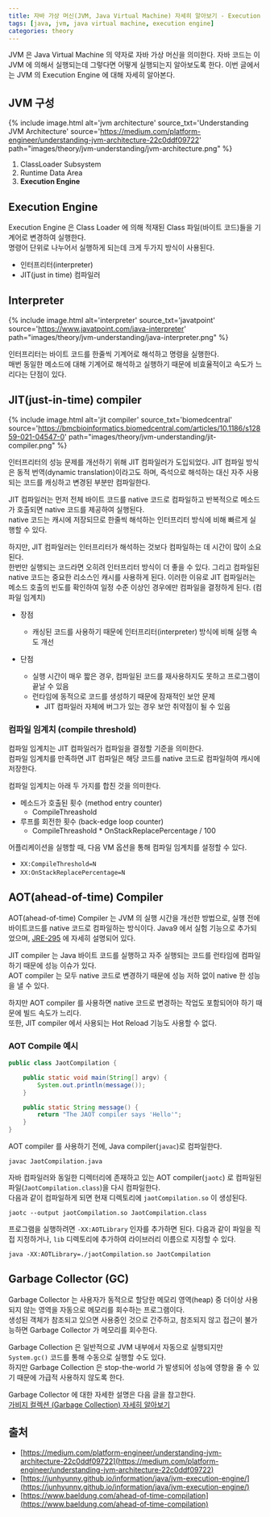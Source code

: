 ```yaml
---
title: 자바 가상 머신(JVM, Java Virtual Machine) 자세히 알아보기 - Execution Engine
tags: [java, jvm, java virtual machine, execution engine]
categories: theory
---
```


JVM 은 Java Virtual Machine 의 약자로 자바 가상 머신을 의미한다.
자바 코드는 이 JVM 에 의해서 실행되는데 그렇다면 어떻게 실행되는지 알아보도록 한다.
이번 글에서는 JVM 의 Execution Engine 에 대해 자세히 알아본다.

<!--more-->

## JVM 구성

{% include image.html alt='jvm architecture' source_txt='Understanding JVM Architecture' source='https://medium.com/platform-engineer/understanding-jvm-architecture-22c0ddf09722' path="images/theory/jvm-understanding/jvm-architecture.png" %}

1. ClassLoader Subsystem
2. Runtime Data Area
3. **Execution Engine**

## Execution Engine

Execution Engine 은 Class Loader 에 의해 적재된 Class 파일(바이트 코드)들을 기계어로 변경하여 실행한다.  
명령어 단위로 나누어서 실행하게 되는데 크게 두가지 방식이 사용된다. 

- 인터프리터(interpreter)
- JIT(just in time) 컴파일러

## Interpreter

{% include image.html alt='interpreter' source_txt='javatpoint' source='https://www.javatpoint.com/java-interpreter' path="images/theory/jvm-understanding/java-interpreter.png" %}

인터프리터는 바이트 코드를 한줄씩 기계어로 해석하고 명령을 실행한다.  
매번 동일한 메소드에 대해 기계어로 해석하고 실행하기 때문에 비효율적이고 속도가 느리다는 단점이 있다.

## JIT(just-in-time) compiler

{% include image.html alt='jit compiler' source_txt='biomedcentral' source='https://bmcbioinformatics.biomedcentral.com/articles/10.1186/s12859-021-04547-0' path="images/theory/jvm-understanding/jit-compiler.png" %}

인터프리터의 성능 문제를 개선하기 위해 JIT 컴파일러가 도입되었다.
JIT 컴파일 방식은 동적 번역(dynamic translation)이라고도 하며, 
즉석으로 해석하는 대신 자주 사용되는 코드를 캐싱하고 변경된 부분만 컴파일한다.

JIT 컴파일러는 먼저 전체 바이트 코드를 native 코드로 컴파일하고 반복적으로 메소드가 호출되면 native 코드를 제공하여 실행된다.  
native 코드는 캐시에 저장되므로 한줄씩 해석하는 인터프리터 방식에 비해 빠르게 실행할 수 있다.

하지만, JIT 컴파일러는 인터프리터가 해석하는 것보다 컴파일하는 데 시간이 많이 소요된다.  
한번만 실행되는 코드라면 오히려 인터프리터 방식이 더 좋을 수 있다. 
그리고 컴파일된 native 코드는 중요한 리소스인 캐시를 사용하게 된다. 
이러한 이유로 JIT 컴파일러는 메소드 호출의 빈도를 확인하여 일정 수준 이상인 경우에만 컴파일을 결정하게 된다. (컴파일 임계치)

- 장점
  - 캐싱된 코드를 사용하기 때문에 인터프리터(interpreter) 방식에 비해 실행 속도 개선

- 단점
  - 실행 시간이 매우 짧은 경우, 컴파일된 코드를 재사용하지도 못하고 프로그램이 끝날 수 있음
  - 런타임에 동적으로 코드를 생성하기 때문에 잠재적인 보안 문제
      - JIT 컴파일러 자체에 버그가 있는 경우 보안 취약점이 될 수 있음

### 컴파일 임계치 (compile threshold)

컴파일 임계치는 JIT 컴파일러가 컴파일을 결정할 기준을 의미한다.  
컴파일 임계치를 만족하면 JIT 컴파일은 해당 코드를 native 코드로 컴파일하여 캐시에 저장한다.

컴파일 임계치는 아래 두 가지를 합친 것을 의미한다.
- 메소드가 호출된 횟수 (method entry counter)
  - CompileThreashold
- 루프를 회전한 횟수 (back-edge loop counter)
  - CompileThreashold * OnStackReplacePercentage / 100
  
어플리케이션을 실행할 때, 다음 VM 옵션을 통해 컴파일 임계치를 설정할 수 있다.
- `XX:CompileThreshold=N` 
- `XX:OnStackReplacePercentage=N`

## AOT(ahead-of-time) Compiler

AOT(ahead-of-time) Compiler 는 JVM 의 실행 시간을 개선한 방법으로,
실행 전에 바이트코드를 native 코드로 컴파일하는 방식이다.
Java9 에서 실험 기능으로 추가되었으며, [JRE-295](https://openjdk.java.net/jeps/295) 에 자세히 설명되어 있다.  

JIT compiler 는 Java 바이트 코드를 실행하고 자주 실행되는 코드를 런타임에 컴파일 하기 때문에 성능 이슈가 있다.  
AOT compiler 는 모두 native 코드로 변경하기 때문에 성능 저하 없이 native 한 성능을 낼 수 있다.  

하지만 AOT compiler 를 사용하면 native 코드로 변경하는 작업도 포함되어야 하기 때문에 빌드 속도가 느리다.  
또한, JIT compiler 에서 사용되는 Hot Reload 기능도 사용할 수 없다.   

### AOT Compile 예시 

```java
public class JaotCompilation {

    public static void main(String[] argv) {
        System.out.println(message());
    }

    public static String message() {
        return "The JAOT compiler says 'Hello'";
    }
}
```

AOT compiler 를 사용하기 전에, Java compiler(`javac`)로 컴파일한다.

```shell
javac JaotCompilation.java
```

자바 컴파일러와 동일한 디렉터리에 존재하고 있는 AOT compiler(`jaotc`) 로 컴파일된 파일(`JaotCompilation.class`)을 다시 컴파일한다.  
다음과 같이 컴파일하게 되면 현재 디렉토리에 `jaotCompilation.so` 이 생성된다. 

```shell
jaotc --output jaotCompilation.so JaotCompilation.class
```

프로그램을 실행하려면 `-XX:AOTLibrary` 인자를 추가하면 된다.
다음과 같이 파일을 직접 지정하거나, `lib` 디렉토리에 추가하여 라이브러리 이름으로 지정할 수 있다.

```shell
java -XX:AOTLibrary=./jaotCompilation.so JaotCompilation
```

## Garbage Collector (GC)

Garbage Collector 는 사용자가 동적으로 할당한 메모리 영역(heap) 중 더이상 사용되지 않는 영역을 자동으로 메모리를 회수하는 프로그램이다.  
생성된 객체가 참조되고 있으면 사용중인 것으로 간주하고, 참조되지 않고 접근이 불가능하면 Garbage Collector 가 메모리를 회수한다.

Garbage Collection 은 일반적으로 JVM 내부에서 자동으로 실행되지만 `System.gc()` 코드를 통해 수동으로 실행할 수도 있다.   
하지만 Garbage Collection 은 stop-the-world 가 발생되어 성능에 영향을 줄 수 있기 때문에 가급적 사용하지 않도록 한다.

Garbage Collector 에 대한 자세한 설명은 다음 글을 참고한다.  
[가비지 컬렉션 (Garbage Collection) 자세히 알아보기](/theory/2022/03/07/garbage-collection/)




## 출처
- [https://medium.com/platform-engineer/understanding-jvm-architecture-22c0ddf09722](https://medium.com/platform-engineer/understanding-jvm-architecture-22c0ddf09722)
- [https://junhyunny.github.io/information/java/jvm-execution-engine/](https://junhyunny.github.io/information/java/jvm-execution-engine/)
- [https://www.baeldung.com/ahead-of-time-compilation](https://www.baeldung.com/ahead-of-time-compilation)
